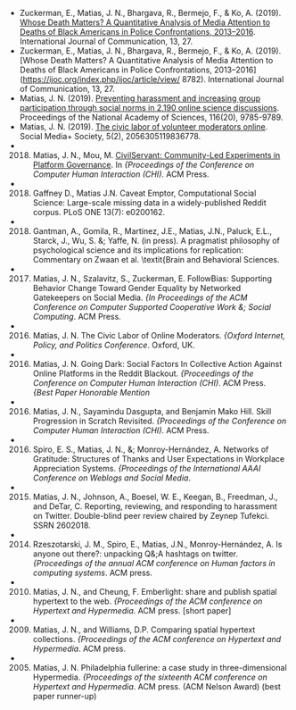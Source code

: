 * Zuckerman, E., Matias, J. N., Bhargava, R., Bermejo, F., & Ko, A. (2019). [Whose Death  Matters? A Quantitative Analysis of Media Attention to Deaths of Black Americans in       Police Confrontations, 2013–2016](https://ijoc.org/index.php/ijoc/article/view/8782).     International Journal of Communication, 13, 27.
* Zuckerman, E., Matias, J. N., Bhargava, R., Bermejo, F., & Ko, A. (2019). [Whose Death Matters? A Quantitative Analysis of      Media Attention to Deaths of Black Americans in Police Confrontations, 2013–2016](https://ijoc.org/index.php/ijoc/article/view/   8782). International Journal of Communication, 13, 27.
* Matias, J. N. (2019). [Preventing harassment and increasing group participation through social norms in 2,190 online science discussions](/media/JNM-Preventing-Harassment-PNAS-2019.pdf). Proceedings of the National Academy of Sciences, 116(20), 9785-9789.
* Matias, J. N. (2019). [The civic labor of volunteer moderators online](https://journals.sagepub.com/doi/full/10.1177/2056305119836778). Social Media+ Society, 5(2), 2056305119836778.
* 2018. Matias, J. N., Mou, M.   [CivilServant: Community-Led Experiments in Platform Governance](https://natematias.com/media/Community_Led_Experiments-CHI_2018.pdf). In <em>{Proceedings of the Conference on Computer Human Interaction (CHI)</em>. ACM Press.
* 2018. Gaffney D., Matias J.N. Caveat Emptor, Computational Social Science: Large-scale missing data in a widely-published Reddit corpus. PLoS ONE 13(7): e0200162.
* 2018. Gantman, A., Gomila, R., Martinez, J.E., Matias, J.N., Paluck, E.L., Starck, J., Wu, S. &; Yaffe, N. (in press). A pragmatist philosophy of psychological science and its implications for replication: Commentary on Zwaan et al. \textit{Brain and Behavioral Sciences</em>.
* 2017. Matias, J. N., Szalavitz, S., Zuckerman, E.  FollowBias: Supporting Behavior Change Toward Gender Equality by Networked Gatekeepers on Social Media. <em>{In Proceedings of the ACM Conference on Computer Supported Cooperative Work &; Social Computing</em>. ACM Press.
* 2016. Matias, J. N. The Civic Labor of Online Moderators. <em>{Oxford Internet, Policy, and Politics Conference</em>. Oxford, UK.
* 2016. Matias, J. N. Going Dark: Social Factors In Collective Action Against Online Platforms in the Reddit Blackout. <em>{Proceedings of the Conference on Computer Human Interaction (CHI)</em>. ACM Press. <em>{Best Paper Honorable Mention</em>
* 2016. Matias, J. N., Sayamindu Dasgupta, and Benjamin Mako Hill. Skill Progression in Scratch Revisited. <em>{Proceedings of the Conference on Computer Human Interaction (CHI)</em>. ACM Press.
* 2016. Spiro, E. S., Matias, J. N., &; Monroy-Hernández, A. Networks of Gratitude: Structures of Thanks and User Expectations in Workplace Appreciation Systems. <em>{Proceedings of the International AAAI Conference on Weblogs and Social Media</em>.
* 2015. Matias, J. N., Johnson, A., Boesel, W. E., Keegan, B., Freedman, J., and DeTar, C. Reporting, reviewing, and responding to harassment on Twitter. Double-blind peer review chaired by Zeynep Tufekci. SSRN 2602018.
* 2014. Rzeszotarski, J. M., Spiro, E., Matias, J.N., Monroy-Hernández, A. Is anyone out there?: unpacking Q&;A hashtags on twitter. <em>{Proceedings of the annual ACM conference on Human factors in computing systems</em>. ACM press.
* 2010. Matias, J. N., and Cheung, F. Emberlight: share and publish spatial hypertext to the web. <em>{Proceedings of the ACM conference on Hypertext and Hypermedia</em>. ACM press. [short paper]
* 2009. Matias, J. N., and Williams, D.P. Comparing spatial hypertext collections. <em>{Proceedings of the ACM conference on Hypertext and Hypermedia</em>. ACM press.
* 2005. Matias, J. N. Philadelphia fullerine: a case study in three-dimensional Hypermedia. <em>{Proceedings of the sixteenth ACM conference on Hypertext and Hypermedia</em>. ACM press. (ACM Nelson Award) (best paper runner-up)
